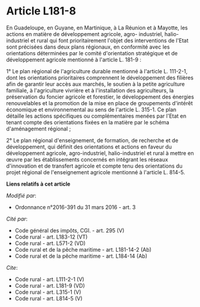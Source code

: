 # Article L181-8

En Guadeloupe, en Guyane, en Martinique, à La Réunion et à Mayotte, les actions en matière de développement agricole, agro-
industriel, halio-industriel et rural qui font prioritairement l'objet des interventions de l'Etat sont précisées dans deux
plans régionaux, en conformité avec les orientations déterminées par le comité d'orientation stratégique et de développement
agricole mentionné à l'article L. 181-9 : 

1° Le plan régional de l'agriculture durable mentionné à l'article L. 111-2-1, dont les orientations prioritaires comprennent
le développement des filières afin de garantir leur accès aux marchés, le soutien à la petite agriculture familiale, à
l'agriculture vivrière et à l'installation des agriculteurs, la préservation du foncier agricole et forestier, le
développement des énergies renouvelables et la promotion de la mise en place de groupements d'intérêt économique et
environnemental au sens de l'article L. 315-1. Ce plan détaille les actions spécifiques ou complémentaires menées par l'Etat
en tenant compte des orientations fixées en la matière par le schéma d'aménagement régional ; 

2° Le plan régional d'enseignement, de formation, de recherche et de développement, qui définit des orientations et actions
en faveur du développement agricole, agro-industriel, halio-industriel et rural à mettre en œuvre par les établissements
concernés en intégrant les réseaux d'innovation et de transfert agricole et compte tenu des orientations du projet régional
de l'enseignement agricole mentionné à l'article L. 814-5.

**Liens relatifs à cet article**

_Modifié par_:

  - Ordonnance n°2016-391 du 31 mars 2016 - art. 3

_Cité par_:

  - Code général des impôts, CGI. - art. 295 (V)
  - Code rural - art. L183-12 (VT)
  - Code rural - art. L571-2 (VD)
  - Code rural et de la pêche maritime - art. L181-14-2 (Ab)
  - Code rural et de la pêche maritime - art. L184-14 (Ab)

_Cite_:

  - Code rural - art. L111-2-1 (V)
  - Code rural - art. L181-9 (VD)
  - Code rural - art. L315-1 (V)
  - Code rural - art. L814-5 (V)
